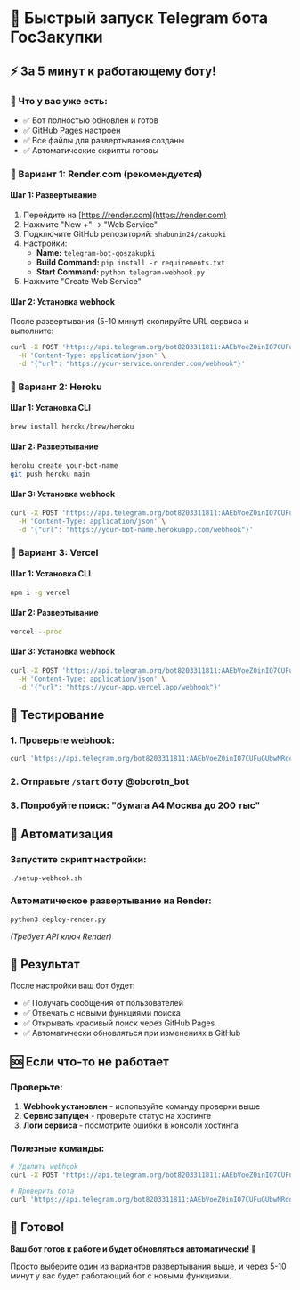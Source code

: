 # 🚀 Быстрый запуск Telegram бота ГосЗакупки

## ⚡ За 5 минут к работающему боту!

### 🎯 Что у вас уже есть:
- ✅ Бот полностью обновлен и готов
- ✅ GitHub Pages настроен
- ✅ Все файлы для развертывания созданы
- ✅ Автоматические скрипты готовы

### 🚀 Вариант 1: Render.com (рекомендуется)

#### Шаг 1: Развертывание
1. Перейдите на [https://render.com](https://render.com)
2. Нажмите "New +" → "Web Service"
3. Подключите GitHub репозиторий: `shabunin24/zakupki`
4. Настройки:
   - **Name:** `telegram-bot-goszakupki`
   - **Build Command:** `pip install -r requirements.txt`
   - **Start Command:** `python telegram-webhook.py`
5. Нажмите "Create Web Service"

#### Шаг 2: Установка webhook
После развертывания (5-10 минут) скопируйте URL сервиса и выполните:

```bash
curl -X POST 'https://api.telegram.org/bot8203311811:AAEbVoeZ0inIO7CUFuGUbwNRdoL2xfpxfPw/setWebhook' \
  -H 'Content-Type: application/json' \
  -d '{"url": "https://your-service.onrender.com/webhook"}'
```

### 🚀 Вариант 2: Heroku

#### Шаг 1: Установка CLI
```bash
brew install heroku/brew/heroku
```

#### Шаг 2: Развертывание
```bash
heroku create your-bot-name
git push heroku main
```

#### Шаг 3: Установка webhook
```bash
curl -X POST 'https://api.telegram.org/bot8203311811:AAEbVoeZ0inIO7CUFuGUbwNRdoL2xfpxfPw/setWebhook' \
  -H 'Content-Type: application/json' \
  -d '{"url": "https://your-bot-name.herokuapp.com/webhook"}'
```

### 🚀 Вариант 3: Vercel

#### Шаг 1: Установка CLI
```bash
npm i -g vercel
```

#### Шаг 2: Развертывание
```bash
vercel --prod
```

#### Шаг 3: Установка webhook
```bash
curl -X POST 'https://api.telegram.org/bot8203311811:AAEbVoeZ0inIO7CUFuGUbwNRdoL2xfpxfPw/setWebhook' \
  -H 'Content-Type: application/json' \
  -d '{"url": "https://your-app.vercel.app/webhook"}'
```

## 🧪 Тестирование

### 1. Проверьте webhook:
```bash
curl 'https://api.telegram.org/bot8203311811:AAEbVoeZ0inIO7CUFuGUbwNRdoL2xfpxfPw/getWebhookInfo'
```

### 2. Отправьте `/start` боту @oborotn_bot

### 3. Попробуйте поиск: "бумага А4 Москва до 200 тыс"

## 🔧 Автоматизация

### Запустите скрипт настройки:
```bash
./setup-webhook.sh
```

### Автоматическое развертывание на Render:
```bash
python3 deploy-render.py
```
*(Требует API ключ Render)*

## 🎉 Результат

После настройки ваш бот будет:
- ✅ Получать сообщения от пользователей
- ✅ Отвечать с новыми функциями поиска
- ✅ Открывать красивый поиск через GitHub Pages
- ✅ Автоматически обновляться при изменениях в GitHub

## 🆘 Если что-то не работает

### Проверьте:
1. **Webhook установлен** - используйте команду проверки выше
2. **Сервис запущен** - проверьте статус на хостинге
3. **Логи сервиса** - посмотрите ошибки в консоли хостинга

### Полезные команды:
```bash
# Удалить webhook
curl -X POST 'https://api.telegram.org/bot8203311811:AAEbVoeZ0inIO7CUFuGUbwNRdoL2xfpxfPw/deleteWebhook'

# Проверить бота
curl 'https://api.telegram.org/bot8203311811:AAEbVoeZ0inIO7CUFuGUbwNRdoL2xfpxfPw/getMe'
```

## 📱 Готово!

**Ваш бот готов к работе и будет обновляться автоматически! 🚀**

Просто выберите один из вариантов развертывания выше, и через 5-10 минут у вас будет работающий бот с новыми функциями.
